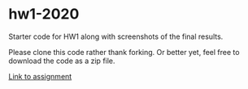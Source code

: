 # hw1-2020
Starter code for HW1 along with screenshots of the final results.

Please clone this code rather thank forking.  Or better yet, feel free to download the code as a zip file.

<a href="https://nortegag.github.io/homework1-2021/personal.html"> Link to assignment </a>
